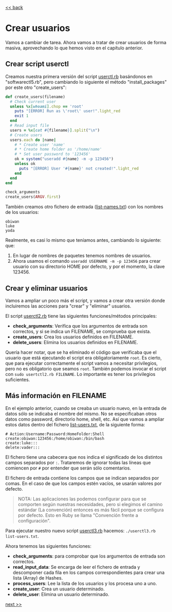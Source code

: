 [<< back](../README.md)

# Crear usuarios

Vamos a cambiar de tarea. Ahora vamos a tratar de crear usuarios de forma masiva, aprovechando lo que hemos visto en el capítulo anterior.

## Crear script userctl

Creamos nuestra primera versión del script [userctl.rb](example/userctl.rb) basándonos en "softwarectl5.rb", pero cambiando lo siguiente el método "install_packages" por este otro "create_users":

```ruby
def create_users(filename)
  # Check current user
  unless %x[whoami].chop == 'root'
    puts "[ERROR] Run as \'root\' user!".light_red
    exit 1
  end
  # Read input file
  users = %x[cat #{filename}].split("\n")
  # Create users
  users.each do |name|
    # * Create user 'name'
    # * Create home folder as '/home/name'
    # * Set user password to '123456'
    ok = system("useradd #{name} -m -p 123456")
    unless ok
      puts "[ERROR] User '#{name}' not created!".light_red
    end
  end
end

check_arguments
create_users(ARGV.first)
```

También creamos otro fichero de entrada ([list-names.txt](example/list-names.txt)) con los nombres de los usuarios:

```
obiwan
luke
yoda
```

Realmente, es casi lo mismo que teníamos antes, cambiando lo siguiente: que:
1. En lugar de nombres de paquetes tenemos nombres de usuarios.
2. Ahora usamos el comando `useradd USERNAME -m -p 123456` para crear usuario con su directorio HOME por defecto, y por el momento, la clave 123456.

## Crear y eliminar usuarios

Vamos a ampliar un poco más el script, y vamos a crear otra versión donde incluiremos las acciones para "crear" y "eliminar" usuarios.

El script [userctl2.rb](example/userctl2.rb) tiene las siguientes funciones/métodos principales:

* **check_arguments**: Verifica que los argumentos de entrada son correctos, y si se indica un FILENAME, se comprueba que exista.
* **create_users**: Crea los usuarios definidos en FILENAME.
* **delete_users**: Elimina los usuarios definidos en FILENAME.

Quería hacer notar, que se ha eliminado el código que verificaba que el usuario que está ejecutando el script era obligatoriamente `root`. Es cierto, que para ejecutar correctamente el script vamos a necesitar privilegios, pero no es obligatorio que seamos `root`. También podemos invocar el script con `sudo usertctl2.rb FILENAME`. Lo importante es tener los privilegios suficientes.

## Más información en FILENAME

En el ejemplo anterior, cuando se creaba un usuario nuevo, en la entrada de datos sólo se indicaba el nombre del mismo. No se especificaban otros datos como password, directorio home, shell, etc. Así que vamos a ampliar estos datos dentro del fichero [list-users.txt](example/list-users.txt), de la siguiente forma:

```
# Action:Username:Password:HomeFolder:Shell
create:obiwan:123456:/home/obiwan:/bin/bash
create:luke:::
delete:vader:::
```

El fichero tiene una cabecera que nos indica el significado de los distintos campos separados por `:`. Trataremos de ignorar todas las líneas que comiencen por `#` por entender que serán sólo comentarios.

El fichero de entrada contiene los campos que se indican separados por comas. En el caso de que los campos estén vacíos, se usarán valores por defecto.

> NOTA: Las aplicaciones las podemos configurar para que se comporten según nuestras necesidades, pero si elegimos el camino estándar (La convención) entonces es más fácil porque se configura por defecto.
> Esto en Ruby se llama "Convención frente a configuración".

Para ejecutar nuestro nuevo script [userctl3.rb](example/userctl3.rb) hacemos: `./userctl3.rb list-users.txt`.

Ahora tenemos las siguientes funciones:
* **check_arguments**: para comprobar que los argumentos de entrada son correctos.
* **read_input_data**: Se encarga de leer el fichero de entrada y descomponer cada fila en los campos correspondientes para crear una lista (Array) de Hashes.
* **process_users**: Lee la lista de los usuarios y los procesa uno a uno.
* **create_user**: Crea un usuario determinado.
* **delete_user**: Elimina un usuario determinado.

[next >>](multiplataforma.md)
